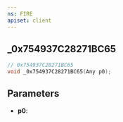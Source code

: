 ```yaml
---
ns: FIRE
apiset: client
---
```

## _0x754937C28271BC65

```c
// 0x754937C28271BC65
void _0x754937C28271BC65(Any p0);
```


## Parameters
* **p0**:



